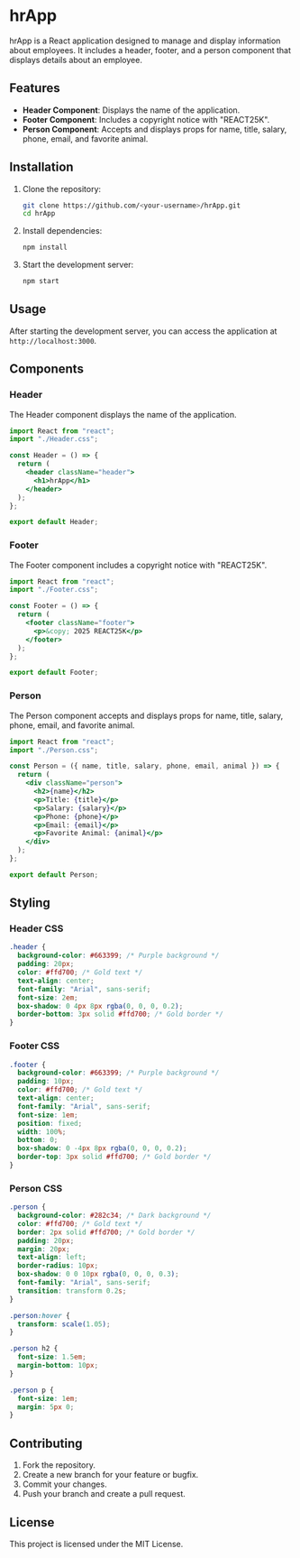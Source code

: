 # hrApp

hrApp is a React application designed to manage and display information about employees. It includes a header, footer, and a person component that displays details about an employee.

## Features

- **Header Component**: Displays the name of the application.
- **Footer Component**: Includes a copyright notice with "REACT25K".
- **Person Component**: Accepts and displays props for name, title, salary, phone, email, and favorite animal.

## Installation

1. Clone the repository:

   ```sh
   git clone https://github.com/<your-username>/hrApp.git
   cd hrApp
   ```

2. Install dependencies:

   ```sh
   npm install
   ```

3. Start the development server:
   ```sh
   npm start
   ```

## Usage

After starting the development server, you can access the application at `http://localhost:3000`.

## Components

### Header

The Header component displays the name of the application.

```jsx
import React from "react";
import "./Header.css";

const Header = () => {
  return (
    <header className="header">
      <h1>hrApp</h1>
    </header>
  );
};

export default Header;
```

### Footer

The Footer component includes a copyright notice with "REACT25K".

```jsx
import React from "react";
import "./Footer.css";

const Footer = () => {
  return (
    <footer className="footer">
      <p>&copy; 2025 REACT25K</p>
    </footer>
  );
};

export default Footer;
```

### Person

The Person component accepts and displays props for name, title, salary, phone, email, and favorite animal.

```jsx
import React from "react";
import "./Person.css";

const Person = ({ name, title, salary, phone, email, animal }) => {
  return (
    <div className="person">
      <h2>{name}</h2>
      <p>Title: {title}</p>
      <p>Salary: {salary}</p>
      <p>Phone: {phone}</p>
      <p>Email: {email}</p>
      <p>Favorite Animal: {animal}</p>
    </div>
  );
};

export default Person;
```

## Styling

### Header CSS

```css
.header {
  background-color: #663399; /* Purple background */
  padding: 20px;
  color: #ffd700; /* Gold text */
  text-align: center;
  font-family: "Arial", sans-serif;
  font-size: 2em;
  box-shadow: 0 4px 8px rgba(0, 0, 0, 0.2);
  border-bottom: 3px solid #ffd700; /* Gold border */
}
```

### Footer CSS

```css
.footer {
  background-color: #663399; /* Purple background */
  padding: 10px;
  color: #ffd700; /* Gold text */
  text-align: center;
  font-family: "Arial", sans-serif;
  font-size: 1em;
  position: fixed;
  width: 100%;
  bottom: 0;
  box-shadow: 0 -4px 8px rgba(0, 0, 0, 0.2);
  border-top: 3px solid #ffd700; /* Gold border */
}
```

### Person CSS

```css
.person {
  background-color: #282c34; /* Dark background */
  color: #ffd700; /* Gold text */
  border: 2px solid #ffd700; /* Gold border */
  padding: 20px;
  margin: 20px;
  text-align: left;
  border-radius: 10px;
  box-shadow: 0 0 10px rgba(0, 0, 0, 0.3);
  font-family: "Arial", sans-serif;
  transition: transform 0.2s;
}

.person:hover {
  transform: scale(1.05);
}

.person h2 {
  font-size: 1.5em;
  margin-bottom: 10px;
}

.person p {
  font-size: 1em;
  margin: 5px 0;
}
```

## Contributing

1. Fork the repository.
2. Create a new branch for your feature or bugfix.
3. Commit your changes.
4. Push your branch and create a pull request.

## License

This project is licensed under the MIT License.

